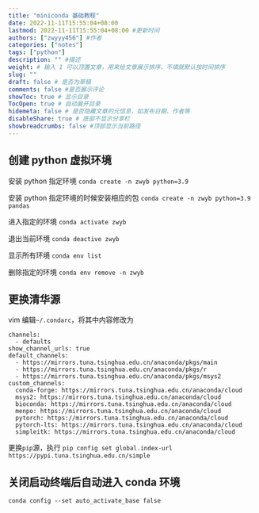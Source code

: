 ```yaml
---
title: "miniconda 基础教程"
date: 2022-11-11T15:55:04+08:00
lastmod: 2022-11-11T15:55:04+08:00 #更新时间
authors: ["zwyyy456"] #作者
categories: ["notes"]
tags: ["python"]
description: "" #描述
weight: # 输入 1 可以顶置文章，用来给文章展示排序，不填就默认按时间排序
slug: ""
draft: false # 是否为草稿
comments: false #是否展示评论
showToc: true # 显示目录
TocOpen: true # 自动展开目录
hidemeta: false # 是否隐藏文章的元信息，如发布日期、作者等
disableShare: true # 底部不显示分享栏
showbreadcrumbs: false #顶部显示当前路径
---
```

## 创建 python 虚拟环境
安装 python 指定环境
`conda create -n zwyb python=3.9`

安装 python 指定环境的时候安装相应的包
`conda create -n zwyb python=3.9 pandas`

进入指定的环境
`conda activate zwyb`

退出当前环境
`conda deactive zwyb`

显示所有环境
`conda env list`

删除指定的环境
`conda env remove -n zwyb`

## 更换清华源
vim 编辑`~/.condarc`，将其中内容修改为
```
channels:
  - defaults
show_channel_urls: true
default_channels:
  - https://mirrors.tuna.tsinghua.edu.cn/anaconda/pkgs/main
  - https://mirrors.tuna.tsinghua.edu.cn/anaconda/pkgs/r
  - https://mirrors.tuna.tsinghua.edu.cn/anaconda/pkgs/msys2
custom_channels:
  conda-forge: https://mirrors.tuna.tsinghua.edu.cn/anaconda/cloud
  msys2: https://mirrors.tuna.tsinghua.edu.cn/anaconda/cloud
  bioconda: https://mirrors.tuna.tsinghua.edu.cn/anaconda/cloud
  menpo: https://mirrors.tuna.tsinghua.edu.cn/anaconda/cloud
  pytorch: https://mirrors.tuna.tsinghua.edu.cn/anaconda/cloud
  pytorch-lts: https://mirrors.tuna.tsinghua.edu.cn/anaconda/cloud
  simpleitk: https://mirrors.tuna.tsinghua.edu.cn/anaconda/cloud
```

更换`pip`源，执行
`pip config set global.index-url https://pypi.tuna.tsinghua.edu.cn/simple`

## 关闭启动终端后自动进入 conda 环境
`conda config --set auto_activate_base false`


